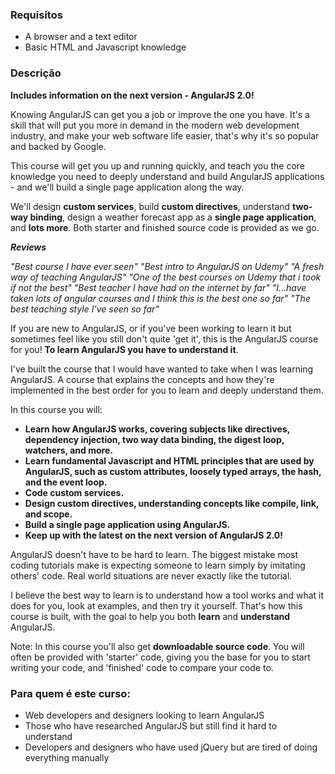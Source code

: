 ### Requisitos
- A browser and a text editor
- Basic HTML and Javascript knowledge

### Descrição
**Includes information on the next version - AngularJS 2.0!**

Knowing AngularJS can get you a job or improve the one you have. It's a skill that will put you more in demand in the modern web development industry, and make your web software life easier, that's why it's so popular and backed by Google.

This course will get you up and running quickly, and teach you the core knowledge you need to deeply understand and build AngularJS applications - and we'll build a single page application along the way.

We'll design **custom services**, build **custom directives**, understand **two-way binding**, design a weather forecast app as a **single page application**, and **lots more**. Both starter and finished source code is provided as we go.

***Reviews***

*"Best course I have ever seen" "Best intro to AngularJS on Udemy" "A fresh way of teaching AngularJS" "One of the best courses on Udemy that i took if not the best" "Best teacher I have had on the internet by far" "I...have taken lots of angular courses and I think this is the best one so far" "The best teaching style I've seen so far"*

If you are new to AngularJS, or if you've been working to learn it but sometimes feel like you still don't quite 'get it', this is the AngularJS course for you! **To learn AngularJS you have to understand it**.

I've built the course that I would have wanted to take when I was learning AngularJS. A course that explains the concepts and how they're implemented in the best order for you to learn and deeply understand them.

In this course you will:

- **Learn how AngularJS works, covering subjects like directives, dependency injection, two way data binding, the digest loop, watchers, and more.**
- **Learn fundamental Javascript and HTML principles that are used by AngularJS, such as custom attributes, loosely typed arrays, the hash, and the event loop.**
- **Code custom services.**
- **Design custom directives, understanding concepts like compile, link, and scope.**
- **Build a single page application using AngularJS.**
- **Keep up with the latest on the next version of AngularJS 2.0!**

AngularJS doesn't have to be hard to learn. The biggest mistake most coding tutorials make is expecting someone to learn simply by imitating others' code. Real world situations are never exactly like the tutorial.

I believe the best way to learn is to understand how a tool works and what it does for you, look at examples, and then try it yourself. That's how this course is built, with the goal to help you both **learn** and **understand** AngularJS.

Note: In this course you'll also get **downloadable source code**. You will often be provided with 'starter' code, giving you the base for you to start writing your code, and 'finished' code to compare your code to.

### Para quem é este curso:
- Web developers and designers looking to learn AngularJS
- Those who have researched AngularJS but still find it hard to understand
- Developers and designers who have used jQuery but are tired of doing everything manually
